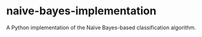 # naive-bayes-implementation

A Python implementation of the Naïve Bayes-based classification algorithm.
